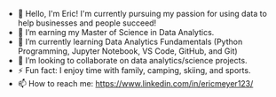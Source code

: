 - 👋 Hello, I'm Eric! I'm currently pursuing my passion for using data to help businesses and people succeed!
- 🔭 I’m earning my Master of Science in Data Analytics.
- 🌱 I’m currently learning Data Analytics Fundamentals (Python Programming, Jupyter Notebook, VS Code, GitHub, and Git)
- 👯 I’m looking to collaborate on data analytics/science projects.
- ⚡ Fun fact: I enjoy time with family, camping, skiing, and sports.
- 📫 How to reach me: https://www.linkedin.com/in/ericmeyer123/
